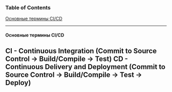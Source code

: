 ### Table of Contents </br>
[Основные термины CI/CD](#ci_cd__decription) </br>

---

#### Основные термины CI/CD <a name=ci_cd_decription></a> </br>
**CI** - Continuous Integration (Commit to Source Control -> Build/Compile -> Test)
**CD** - Continuous Delivery and Deployment (Commit to Source Control -> Build/Compile -> Test -> Deploy)
---
